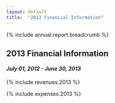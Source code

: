 ```yaml
---
layout: default
title:  "2013 Financial Information"
---
```

{% include annual.report.breadcrumb %}

## 2013 Financial Information
#### _July 01, 2012 - June 30, 2013_

{% include revenues.2013 %}

{% include expenses.2013 %}
